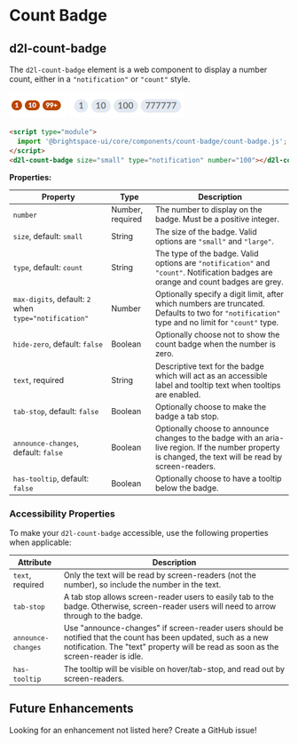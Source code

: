 # Count Badge

## d2l-count-badge

The `d2l-count-badge` element is a web component to display a number count, either in a `"notification"` or `"count"` style.


![Notification Badge](./screenshots/count-badge-notification-small.png?raw=true)
![Count Badge](./screenshots/count-badge-count-large.png?raw=true)

```html
<script type="module">
  import '@brightspace-ui/core/components/count-badge/count-badge.js';
</script>
<d2l-count-badge size="small" type="notification" number="100"></d2l-count-badge>
```

**Properties:**

| Property | Type | Description |
|--|--|--|
| `number` | Number, required | The number to display on the badge.  Must be a positive integer. |
| `size`, default: `small` | String | The size of the badge. Valid options are `"small"` and `"large"`. |
| `type`, default: `count` | String | The type of the badge. Valid options are `"notification"` and `"count"`. Notification badges are orange and count badges are grey. |
| `max-digits`, default: `2` when `type="notification"` | Number | Optionally specify a digit limit, after which numbers are truncated. Defaults to two for `"notification"` type and no limit for `"count"` type.
| `hide-zero`, default: `false` | Boolean | Optionally choose not to show the count badge when the number is zero. |
| `text`, required | String | Descriptive text for the badge which will act as an accessible label and tooltip text when tooltips are enabled. |
| `tab-stop`, default: `false` | Boolean | Optionally choose to make the badge a tab stop. |
| `announce-changes`, default: `false` | Boolean | Optionally choose to announce changes to the badge with an aria-live region. If the number property is changed, the text will be read by screen-readers. |
| `has-tooltip`, default: `false` | Boolean | Optionally choose to have a tooltip below the badge. |

### Accessibility Properties

To make your `d2l-count-badge` accessible, use the following properties when applicable:

| Attribute | Description |
|--|--|
| `text`, required | Only the text will be read by screen-readers (not the number), so include the number in the text. |
| `tab-stop` | A tab stop allows screen-reader users to easily tab to the badge. Otherwise, screen-reader users will need to arrow through to the badge. |
| `announce-changes` | Use "announce-changes" if screen-reader users should be notified that the count has been updated, such as a new notification. The "text" property will be read as soon as the screen-reader is idle. |
| `has-tooltip` | The tooltip will be visible on hover/tab-stop, and read out by screen-readers. |

## Future Enhancements

Looking for an enhancement not listed here? Create a GitHub issue!
